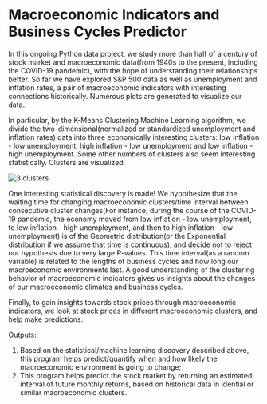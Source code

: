 # Macroeconomic Indicators and Business Cycles Predictor 

In this ongoing Python data project, we study more than half of a century of stock market and macroeconomic data(from 1940s to the present, including the COVID-19 pandemic), with the hope of understanding their relationships better. So far we have explored S&P 500 data as well as unemployment and inflation rates, a pair of macroeconomic indicators with interesting connections historically. Numerous plots are generated to visualize our data. 

In particular, by the K-Means Clustering Machine Learning algorithm, we divide the two-dimensional(normalized or standardized unemployment and inflation rates) data into three economically interesting clusters: low inflation - low unemployment, high inflation - low unemployment and low inflation - high unemployment. Some other numbers of clusters also seem interesting statistically. Clusters are visualized. 

![3 clusters](https://github.com/elainechowqz/Macroeconomics-and-Markets/blob/master/macro_and_stocks/3_clusters.png)

One interesting statistical discovery is made! We hypothesize that the waiting time for changing macroeconomic clusters/time interval between consecutive cluster changes(For instance, during the course of the COVID-19 pandemic, the economy moved from low inflation - low unemployment, to low inflation - high unemployment, and then to high inflation - low unemployment) is of the Geometric distribution(or the Exponential distribution if we assume that time is continuous), and decide not to reject our hypothesis due to very large P-values. This time interval(as a random variable) is related to the lengths of business cycles and how long our macroeconomic environments last. A good understanding of the clustering behavior of macroeconomic indicators gives us insights about the changes of our macroeconomic climates and business cycles. 

Finally, to gain insights towards stock prices through macroeconomic indicators, we look at stock prices in different macroeconomic clusters, and help make predictions. 

Outputs: 
1. Based on the statistical/machine learning discovery described above, this program helps predict/quantify when and how likely the macroeconomic environment is going to change; 
2. This program helps predict the stock market by returning an estimated interval of future monthly returns, based on historical data in idential or similar macroeconomic clusters. 








